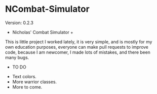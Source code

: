 NCombat-Simulator
=================
Version: 0.2.3

+ Nicholas' Combat Simulator +

This is little project I worked lately, it is very simple, and is mostly for my own education purposes, everyone can make pull
requests to improve code, because I am newcomer, I made lots of mistakes, and there been many bugs.

 - TO DO 
* Text colors.
* More warrior classes.
* More to come.
